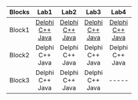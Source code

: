 <table>
    <thead>
        <tr>
            <th>Blocks</th>
            <th>Lab1</th>
            <th>Lab2</th>
            <th>Lab3</th>
            <th>Lab4</th>
        </tr>
    </thead>
    <tbody>
        <tr>
            <td align="center">Block1</td>
            <td align="center">
                <a href = "https://github.com/pavello06/Labs/blob/main/Block1/Lab1/Delphi/Delphi.dpr">Delphi</a><br>
                <a href = "https://github.com/pavello06/Labs/blob/main/Block1/Lab1/C++/C++.cpp">C++</a><br>
                <a href = "https://github.com/pavello06/Labs/blob/main/Block1/Lab1/Java/Java.java">Java</a>
            </td>
            <td align="center">
                <a href = "https://github.com/pavello06/Labs/blob/main/Block1/Lab2/Delphi/Delphi.dpr">Delphi</a><br>
                <a href = "https://github.com/pavello06/Labs/blob/main/Block1/Lab2/C++/C++.cpp">C++</a><br>
                <a href = "https://github.com/pavello06/Labs/blob/main/Block1/Lab2/Java/Java.java">Java</a>
            </td>
            <td align="center">
                <a href = "https://github.com/pavello06/Labs/blob/main/Block1/Lab3/Delphi/Delphi.dpr">Delphi</a><br>
                <a href = "https://github.com/pavello06/Labs/blob/main/Block1/Lab3/C++/C++.cpp">C++</a><br>
                <a href = "https://github.com/pavello06/Labs/blob/main/Block1/Lab3/Java/Java.java">Java</a>
            </td>
            <td align="center">
                <a href = "https://github.com/pavello06/Labs/blob/main/Block1/Lab4/Delphi/Delphi.dpr">Delphi</a><br>
                <a href = "https://github.com/pavello06/Labs/blob/main/Block1/Lab4/C++/C++.cpp">C++</a><br>
                <a href = "https://github.com/pavello06/Labs/blob/main/Block1/Lab4/Java/Java.java">Java</a>
            </td>
        </tr>
        <tr>
            <td align="center">Block2</td>
            <td align="center">Delphi<br>C++<br>Java</td>
            <td align="center">Delphi<br>C++<br>Java</td>
            <td align="center">Delphi<br>C++<br>Java</td>
            <td align="center">Delphi<br>C++<br>Java</td>
        </tr>
        <tr>
            <td align="center">Block3</td>
            <td align="center">Delphi<br>C++<br>Java</td>
            <td align="center">Delphi<br>C++<br>Java</td>
            <td align="center">Delphi<br>C++<br>Java</td>
            <td align="center">-----</td>
        </tr>
    </tbody>
</table>
